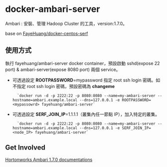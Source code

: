 docker-ambari-server
=====

Ambari : 安裝、管理 Hadoop Cluster 的工具，version:1.7.0。

base on [FayeHuang/docker-centos-serf](https://github.com/FayeHuang/docker-centos-serf)

使用方式
-----

執行 fayehuang/ambari-server docker container，預設啟動 sshd(expose 22 port) & ambari-server(expose 8080 port) 兩個 service。

* 可透過設定 **ROOTPASSWORD**=mypassword 指定 root ssh login 密碼。如不指定 root ssh login 密碼，預設密碼為 **changeme**

        `docker run -d -p 2222:22 -p 8080:8080 --name=my-ambari-server --hostname=ambari.example.local --dns=127.0.0.1 -e ROOTPASSWORD=<mypassowrd> fayehuang/ambari-server`

* 可透過設定 **SERF_JOIN_IP**=1.1.1.1（叢集內任一節點 IP），加入特定的叢集。

        `docker run -d -p 2222:22 -p 8080:8080 --name=my-ambari-server --hostname=ambari.example.local --dns=127.0.0.1 -e SERF_JOIN_IP=<node_IP> fayehuang/ambari-server`
  
Get Involved
-----

[Hortonworks Ambari 1.7.0 documentations](http://docs.hortonworks.com/HDPDocuments/Ambari-1.7.0.0/index.html)


